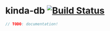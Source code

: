 # kinda-db [![Build Status](https://travis-ci.org/kinda/kinda-db.svg?branch=master)](https://travis-ci.org/kinda/kinda-db)

```js
// TODO: documentation!
```

